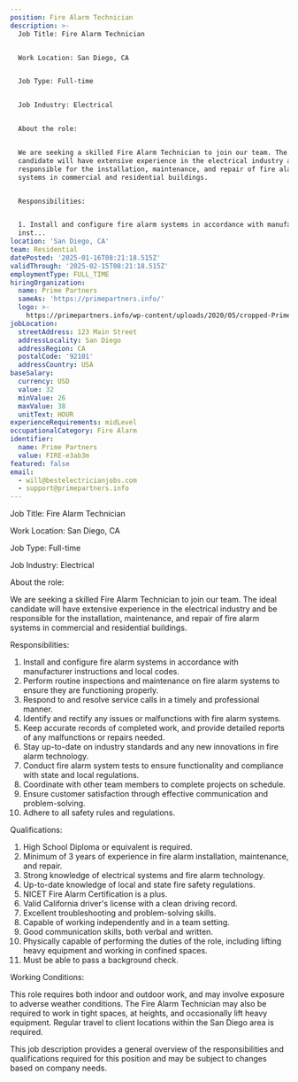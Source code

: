 ```yaml
---
position: Fire Alarm Technician
description: >-
  Job Title: Fire Alarm Technician 


  Work Location: San Diego, CA


  Job Type: Full-time


  Job Industry: Electrical


  About the role:


  We are seeking a skilled Fire Alarm Technician to join our team. The ideal
  candidate will have extensive experience in the electrical industry and be
  responsible for the installation, maintenance, and repair of fire alarm
  systems in commercial and residential buildings.


  Responsibilities:


  1. Install and configure fire alarm systems in accordance with manufacturer
  inst...
location: 'San Diego, CA'
team: Residential
datePosted: '2025-01-16T08:21:18.515Z'
validThrough: '2025-02-15T08:21:18.515Z'
employmentType: FULL_TIME
hiringOrganization:
  name: Prime Partners
  sameAs: 'https://primepartners.info/'
  logo: >-
    https://primepartners.info/wp-content/uploads/2020/05/cropped-Prime-Partners-Logo-NO-BG-1-1.png
jobLocation:
  streetAddress: 123 Main Street
  addressLocality: San Diego
  addressRegion: CA
  postalCode: '92101'
  addressCountry: USA
baseSalary:
  currency: USD
  value: 32
  minValue: 26
  maxValue: 38
  unitText: HOUR
experienceRequirements: midLevel
occupationalCategory: Fire Alarm
identifier:
  name: Prime Partners
  value: FIRE-e3ab3m
featured: false
email:
  - will@bestelectricianjobs.com
  - support@primepartners.info
---
```




Job Title: Fire Alarm Technician 

Work Location: San Diego, CA

Job Type: Full-time

Job Industry: Electrical

About the role:

We are seeking a skilled Fire Alarm Technician to join our team. The ideal candidate will have extensive experience in the electrical industry and be responsible for the installation, maintenance, and repair of fire alarm systems in commercial and residential buildings.

Responsibilities:

1. Install and configure fire alarm systems in accordance with manufacturer instructions and local codes.
2. Perform routine inspections and maintenance on fire alarm systems to ensure they are functioning properly.
3. Respond to and resolve service calls in a timely and professional manner.
4. Identify and rectify any issues or malfunctions with fire alarm systems.
5. Keep accurate records of completed work, and provide detailed reports of any malfunctions or repairs needed.
6. Stay up-to-date on industry standards and any new innovations in fire alarm technology.
7. Conduct fire alarm system tests to ensure functionality and compliance with state and local regulations.
8. Coordinate with other team members to complete projects on schedule.
9. Ensure customer satisfaction through effective communication and problem-solving.
10. Adhere to all safety rules and regulations.

Qualifications:

1. High School Diploma or equivalent is required.
2. Minimum of 3 years of experience in fire alarm installation, maintenance, and repair.
3. Strong knowledge of electrical systems and fire alarm technology.
4. Up-to-date knowledge of local and state fire safety regulations.
5. NICET Fire Alarm Certification is a plus.
6. Valid California driver's license with a clean driving record.
7. Excellent troubleshooting and problem-solving skills.
8. Capable of working independently and in a team setting.
9. Good communication skills, both verbal and written.
10. Physically capable of performing the duties of the role, including lifting heavy equipment and working in confined spaces.
11. Must be able to pass a background check.

Working Conditions:

This role requires both indoor and outdoor work, and may involve exposure to adverse weather conditions. The Fire Alarm Technician may also be required to work in tight spaces, at heights, and occasionally lift heavy equipment. Regular travel to client locations within the San Diego area is required. 

This job description provides a general overview of the responsibilities and qualifications required for this position and may be subject to changes based on company needs.
